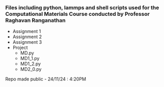 ### Files including python, lammps and shell scripts used for the Computational Materials Course conducted by Professor Raghavan Ranganathan 

- Assignment 1
- Assignment 2
- Assignment 3
- Project
  - MD.py
  - MD1_1.py
  - MD1_2.py
  - MD2_0.py

Repo made public - 24/11/24 : 4:20PM
